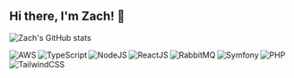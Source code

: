 ## Hi there, I'm Zach! 👋

![Zach's GitHub stats](https://github-readme-stats.vercel.app/api?username=zbroniszewski&show_icons=true&theme=tokyonight&count_private=true)

<!-- ![Top Langs](https://github-readme-stats.vercel.app/api/top-langs/?username=zbroniszewski) -->

<img alt="AWS" align="left" src="https://img.shields.io/badge/AWS-%23FF9900.svg?style=for-the-badge&logo=amazon-aws&logoColor=white">
<img alt="TypeScript" align="left" src="https://img.shields.io/badge/typescript-%23007ACC.svg?style=for-the-badge&logo=typescript&logoColor=white">
<img alt="NodeJS" align="left" src="https://img.shields.io/badge/node.js-6DA55F?style=for-the-badge&logo=node.js&logoColor=white">
<img alt="ReactJS" align="left" src="https://img.shields.io/badge/react-%2320232a.svg?style=for-the-badge&logo=react&logoColor=%2361DAFB">
<img alt="RabbitMQ" align="left" src="https://img.shields.io/badge/Rabbitmq-FF6600?style=for-the-badge&logo=rabbitmq&logoColor=white">
<img alt="Symfony" align="left" src="https://img.shields.io/badge/symfony-%23000000.svg?style=for-the-badge&logo=symfony&logoColor=white">
<img alt="PHP" align="left" src="https://img.shields.io/badge/php-%23777BB4.svg?style=for-the-badge&logo=php&logoColor=white">
<img alt="TailwindCSS" align="left" src="https://img.shields.io/badge/tailwindcss-%2338B2AC.svg?style=for-the-badge&logo=tailwind-css&logoColor=white">
<!-- <img alt="Neovim" src="https://img.shields.io/badge/NeoVim-%2357A143.svg?&style=for-the-badge&logo=neovim&logoColor=white"> -->
